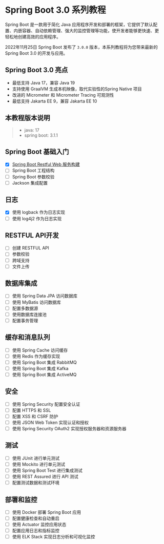 # Spring Boot 3.0 系列教程

Spring Boot 是一款用于简化 Java 应用程序开发和部署的框架，它提供了默认配置、内嵌容器、自动依赖管理、强大的监控管理等功能，使开发者能够更快速、更轻松地创建高效的应用程序。

2022年11月25日 Spring Boot 发布了 `3.0.0` 版本，本系列教程将为您带来最新的 Spring Boot 3.0 的开发与应用。

## Spring Boot 3.0 亮点

* 最低支持 Java 17，兼容 Java 19
* 支持使用 GraalVM 生成本机映像，取代实验性的Spring Native 项目
* 改进的 Micrometer 和 Micrometer Tracing 可观测性
* 最低支持 Jakarta EE 9，兼容 Jakarta EE 10

## 本教程版本说明

> - java: 17
> - spring boot: 3.1.1

## Spring Boot 基础入门

- [x] [Spring Boot Restful Web 服务构建](./spring-boot-restful)
- [ ] Spring Boot 工程结构
- [ ] Spring Boot 参数校验
- [ ] Jackson 集成配置

## 日志

- [x] 使用 logback 作为日志实现
- [ ] 使用 log4j2 作为日志实现

## RESTFUL API开发

- [ ] 创建 RESTFUL API
- [ ] 参数校验
- [ ] 跨域支持
- [ ] 文件上传

## 数据库集成

- [ ] 使用 Spring Data JPA 访问数据库
- [ ] 使用 MyBatis 访问数据库
- [ ] 配置多数据源
- [ ] 使用数据库连接池
- [ ] 配置事务管理

## 缓存和消息队列

- [ ] 使用 Spring Cache 访问缓存
- [ ] 使用 Redis 作为缓存实现
- [ ] 使用 Spring Boot 集成 RabbitMQ
- [ ] 使用 Spring Boot 集成 Kafka
- [ ] 使用 Spring Boot 集成 ActiveMQ

## 安全

- [ ] 使用 Spring Security 配置安全认证
- [ ] 配置 HTTPS 和 SSL
- [ ] 配置 XSS 和 CSRF 防护
- [ ] 使用 JSON Web Token 实现认证和授权
- [ ] 使用 Spring Security OAuth2 实现授权服务器和资源服务器

## 测试

- [ ] 使用 JUnit 进行单元测试
- [ ] 使用 Mockito 进行单元测试
- [ ] 使用 Spring Boot Test 进行集成测试
- [ ] 使用 REST Assured 进行 API 测试
- [ ] 配置测试数据和测试环境

## 部署和监控

- [ ] 使用 Docker 部署 Spring Boot 应用
- [ ] 配置健康检查和自动重启
- [ ] 使用 Actuator 监控应用状态
- [ ] 配置应用日志和指标监控
- [ ] 使用 ELK Stack 实现日志分析和可视化监控